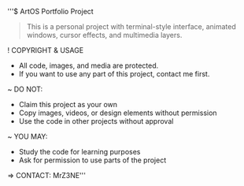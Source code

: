 '''$ ArtOS Portfolio Project

> This is a personal project with terminal-style interface,
> animated windows, cursor effects, and multimedia layers.

! COPYRIGHT & USAGE

- All code, images, and media are protected.
- If you want to use any part of this project, contact me first.

~ DO NOT:
  * Claim this project as your own
  * Copy images, videos, or design elements without permission
  * Use the code in other projects without approval

~ YOU MAY:
  * Study the code for learning purposes
  * Ask for permission to use parts of the project

=> CONTACT: MrZ3NE'''
